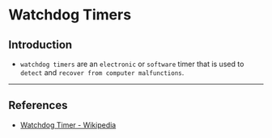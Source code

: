 # Watchdog Timers

## Introduction

* `watchdog timers` are an `electronic` or `software` timer that is used to `detect` and `recover from computer malfunctions`.

---

## References

* [Watchdog Timer - Wikipedia](https://en.wikipedia.org/wiki/Watchdog_timer)